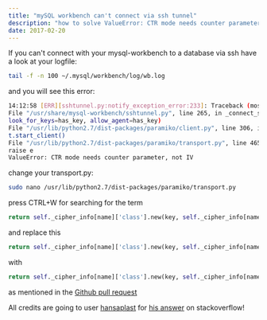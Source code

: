 ```yaml
---
title: "mySQL workbench can't connect via ssh tunnel"
description: "how to solve ValueError: CTR mode needs counter parameter, not IV if your mySQL workbench can't connect to a database via ssh sshtunnel"
date: 2017-02-20
---
```


If you can't connect with your mysql-workbench to a database via ssh have a look at your logfile:
```bash
tail -f -n 100 ~/.mysql/workbench/log/wb.log
```
and you will see this error:
```bash
14:12:58 [ERR][sshtunnel.py:notify_exception_error:233]: Traceback (most recent call last):
File "/usr/share/mysql-workbench/sshtunnel.py", line 265, in _connect_ssh
look_for_keys=has_key, allow_agent=has_key)
File "/usr/lib/python2.7/dist-packages/paramiko/client.py", line 306, in connect
t.start_client()
File "/usr/lib/python2.7/dist-packages/paramiko/transport.py", line 465, in start_client
raise e
ValueError: CTR mode needs counter parameter, not IV
```
change your transport.py:
```bash
sudo nano /usr/lib/python2.7/dist-packages/paramiko/transport.py
```
press CTRL+W for searching for the term
```Python
return self._cipher_info[name]['class'].new(key, self._cipher_info[name]['mode']
```
and replace this
```Python
return self._cipher_info[name]['class'].new(key, self._cipher_info[name]['mode'], iv, counter)
```
with
```Python
return self._cipher_info[name]['class'].new(key, self._cipher_info[name]['mode'], '', counter)
```
as mentioned in the [Github pull request](https://github.com/paramiko/paramiko/pull/714/commits/4752287a7379da61245087ee7e35635a4e42bb3f)

All credits are going to user [hansaplast](http://stackoverflow.com/users/119861/hansaplast) for [his answer](http://stackoverflow.com/a/42029615/863403) on stackoverflow!
